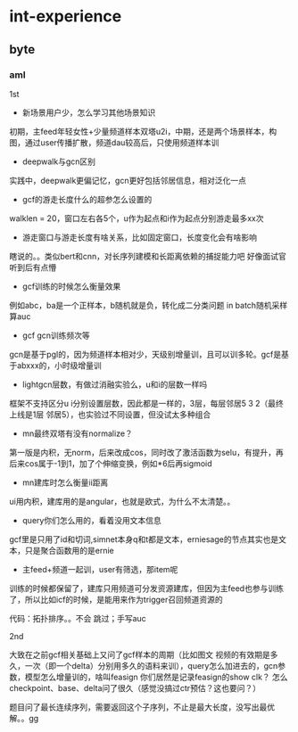 # int-experience

## byte

### aml

1st

+ 新场景用户少，怎么学习其他场景知识

初期，主feed年轻女性+少量频道样本双塔u2i，中期，还是两个场景样本，构图，通过user传播扩散，频道dau较高后，只使用频道样本训

+ deepwalk与gcn区别

实践中，deepwalk更偏记忆，gcn更好包括邻居信息，相对泛化一点

+ gcf的游走长度什么的超参怎么设置的

walklen = 20，窗口左右各5个，u作为起点和i作为起点分别游走最多xx次

+ 游走窗口与游走长度有啥关系，比如固定窗口，长度变化会有啥影响

瞎说的。。类似bert和cnn，对长序列建模和长距离依赖的捕捉能力吧 好像面试官听到后有点懵

+ gcf训练的时候怎么衡量效果

例如abc，ba是一个正样本，b随机就是负，转化成二分类问题 in batch随机采样 算auc 

+ gcf gcn训练频次等

gcn是基于pgl的，因为频道样本相对少，天级别增量训，且可以训多轮。gcf是基于abxxx的，小时级增量训

+ lightgcn层数，有做过消融实验么，u和i的层数一样吗

框架不支持区分u i分别设置层数，因此都是一样的，3层，每层邻居5 3 2（最终上线是1层 邻居5），也实验过不同设置，但没试太多种组合

+ mn最终双塔有没有normalize？

第一版是内积，无norm，后来改成cos，同时改了激活函数为selu，有提升，再后来cos属于-1到1，加了个伸缩变换，例如*6后再sigmoid

+ mn建库时怎么衡量ii距离

ui用内积，建库用的是angular，也就是欧式，为什么不太清楚。。

+ query你们怎么用的，看着没用文本信息

gcf里是只用了id和切词,simnet本身q和t都是文本，erniesage的节点其实也是文本，只是聚合函数用的是ernie

+ 主feed+频道一起训，user有筛选，那item呢

训练的时候都保留了，建库只用频道可分发资源建库，但因为主feed也参与训练了，所以比如icf的时候，是能用来作为trigger召回频道资源的

代码：拓扑排序。。不会 跳过；手写auc

2nd

大致在之前gcf相关基础上又问了gcf样本的周期（比如图文 视频的有效期是多久，一次（即一个delta）分别用多久的语料来训），query怎么加进去的，gcn参数，模型怎么增量训的，啥叫feasign 你们居然是记录feasign的show clk？ 怎么checkpoint、base、delta问了很久（感觉没搞过ctr预估？这也要问？）

题目问了最长连续序列，需要返回这个子序列，不止是最大长度，没写出最优解。。gg

